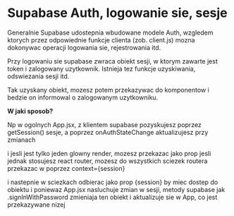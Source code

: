 # Supabase Auth, logowanie sie, sesje

Generalnie Supabase udostepnia wbudowane modele Auth, wzgledem ktorych przez odpowiednie funkcje clienta (zob. client.js) mozna dokonywac operacji logowania sie, rejestrowania itd.

Przy logowaniu sie supabase zwraca obiekt sesji, w ktorym zawarte jest token i zalogowany uzytkownik. Istnieja tez funkcje uzyskiwania, odswiezania sesji itd.

Tak uzyskany obiekt, mozesz potem przekazywac do komponentow i bedzie on informowal o zalogowanym uzytkowniku.

**W jaki sposob?**

Np w ogolnych App.jsx, z klientem supabase pozyskujesz poprzez getSession() sesje, a poprzez onAuthStateChange aktualizujesz przy zmianach

i jesli jest tylko jeden glowny render, mozesz przekazac jako prop
jesli jednak stosujesz react router, mozesz do wszystkich sciezek routera przekazac w <Outlet> poprzez context={session} 

i nastepnie w sciezkach odbierac jako prop {session} by miec dostep do obiektu
i poniewaz App.jsx nasluchuje zmian w sesji, metody supabase jak .signInWithPassword zmieniaja ten obiekt i aktualizuje sie w App, co jest przekazywane nizej